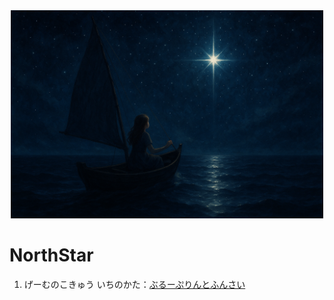 <div style="text-align: center;">
<img src="docs/images/NorthStar.png" alt="로고" width="500"">
</div>

# NorthStar

1. げーむのこきゅう いちのかた：[ぶるーぷりんとふんさい](https://github.com/LSG7/BP_to_LLM)
